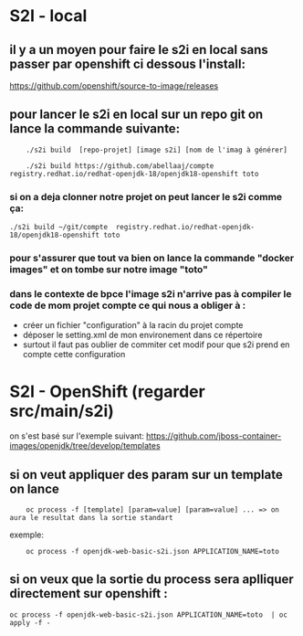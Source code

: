 # S2I - local

## il y a un moyen pour faire le s2i en local sans passer par openshift ci dessous l'install:
https://github.com/openshift/source-to-image/releases
## pour lancer le s2i en local sur un repo git on lance la commande suivante:

		./s2i build  [repo-projet] [image s2i] [nom de l'imag à générer]

		./s2i build https://github.com/abellaaj/compte registry.redhat.io/redhat-openjdk-18/openjdk18-openshift toto

### si on a deja clonner notre projet on peut lancer le s2i comme ça:

    ./s2i build ~/git/compte  registry.redhat.io/redhat-openjdk-18/openjdk18-openshift toto

### pour s'assurer que tout va bien on lance la commande "docker images" et on tombe sur notre image "toto"
### dans le contexte de bpce l'image s2i n'arrive pas à compiler le code de mom projet compte ce qui nous a obliger à :
 - créer un fichier "configuration" à la racin du projet compte
 - déposer le setting.xml de mon environement dans ce répertoire
 - surtout il faut pas oublier de commiter cet modif pour que s2i prend en compte cette configuration

# S2I - OpenShift (regarder src/main/s2i)

on s'est basé sur l'exemple suivant:
https://github.com/jboss-container-images/openjdk/tree/develop/templates

## si on veut appliquer des param sur un template on lance

		oc process -f [template] [param=value] [param=value] ... => on aura le resultat dans la sortie standart

exemple:

		oc process -f openjdk-web-basic-s2i.json APPLICATION_NAME=toto

## si on veux que la sortie du process sera aplliquer directement sur openshift :

	oc process -f openjdk-web-basic-s2i.json APPLICATION_NAME=toto  | oc apply -f -



